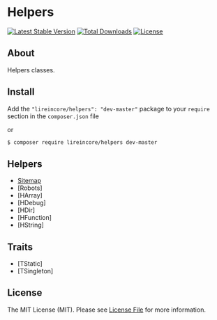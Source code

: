 # Helpers

[![Latest Stable Version](https://poser.pugx.org/lireincore/helpers/v/stable)](https://packagist.org/packages/lireincore/helpers)
[![Total Downloads](https://poser.pugx.org/lireincore/helpers/downloads)](https://packagist.org/packages/lireincore/helpers)
[![License](https://poser.pugx.org/lireincore/helpers/license)](https://packagist.org/packages/lireincore/helpers)

## About

Helpers classes.

## Install

Add the `"lireincore/helpers": "dev-master"` package to your `require` section in the `composer.json` file

or

``` bash
$ composer require lireincore/helpers dev-master
```

## Helpers

* [Sitemap](docs/sitemap.md)
* [Robots]
* [HArray]
* [HDebug]
* [HDir]
* [HFunction]
* [HString]

## Traits

* [TStatic]
* [TSingleton]

## License

The MIT License (MIT). Please see [License File](LICENSE) for more information.